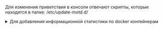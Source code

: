 Для изменения приветствия в консоли отвечают скрипты, которые находятся в папке:
/etc/update-motd.d/

<details>
  <summary>Для добавления информационной статистики по docker контейнерам</summary>

```
#!/bin/sh

[ ! -x "/usr/bin/docker" ] || echo "Running docker containers:" && docker ps --format 'table {{.Names}}\t{{.Status}}\t{{.Command}}' --no-trunc && echo "\n"
```

</details>
